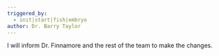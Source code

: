 ```yaml
---
triggered_by:
  - init|start|fish|embryo
author: Dr. Barry Taylor
---
```


I will inform Dr. Finnamore and the rest of the team to make the changes.

